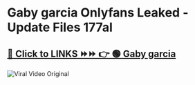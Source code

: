 
 # Gaby garcia Onlyfans Leaked - Update Files 177al

## <h2><a href="https://clipsfans.com/Gaby_garcia&ref=git">🔗 Click to LINKS ⏩⏩ 👉 🟢 Gaby garcia </a></h2>

<a href="https://clipsfans.com/Gaby_garcia&ref=git" rel="nofollow" data-target="animated-image.originalLink"><img src="https://i.ibb.co.com/xMMVF88/686577567.gif" alt="Viral Video Original" style="max-width: 100%; display: inline-block;" data-target="animated-image.originalImage"></a>

